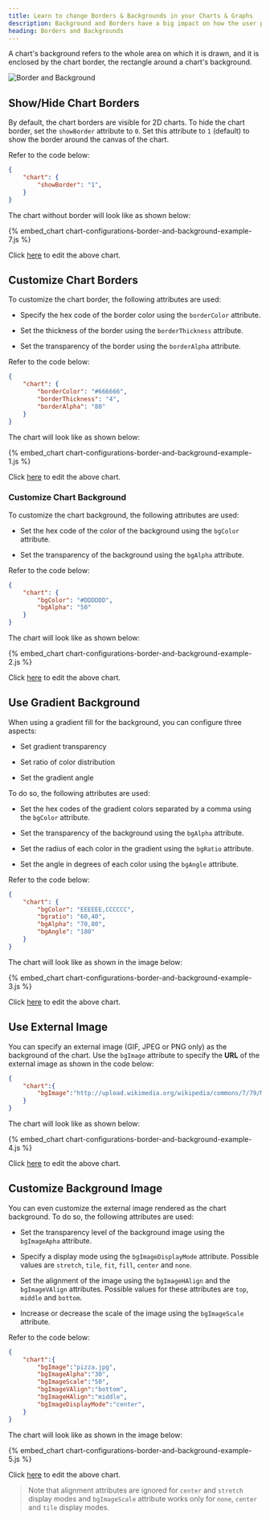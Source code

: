 ```yaml
---
title: Learn to change Borders & Backgrounds in your Charts & Graphs 
description: Background and Borders have a big impact on how the user perceives a chart. Learn to control border thickness, transparency, color and customize backgrounds with solid colors, gradients or images.
heading: Borders and Backgrounds
---
```


A chart's background refers to the whole area on which it is drawn, and it is enclosed by the chart border, the rectangle around a chart's background.

![Border and Background](/images/chart-configurations-border-and-background-image-1.png)

## Show/Hide Chart Borders

By default, the chart borders are visible for 2D charts. To hide the chart border, set the `showBorder` attribute to `0`. Set this attribute to `1` (default) to show the border around the canvas of the chart.

Refer to the code below:

```json
{
    "chart": {
        "showBorder": "1",
    }
}
```
The chart without border will look like as shown below:

{% embed_chart chart-configurations-border-and-background-example-7.js %}

Click [here](http://jsfiddle.net/fusioncharts/b58ma056/) to edit the above chart.

## Customize Chart Borders

To customize the chart border, the following attributes are used:

* Specify the hex code of the border color using the `borderColor` attribute.

* Set the thickness of the border using the `borderThickness` attribute.

* Set the transparency of the border using the `borderAlpha` attribute.

Refer to the code below:

```json
{
    "chart": {
        "borderColor": "#666666",
        "borderThickness": "4",
        "borderAlpha": "80"
    }
}
```

The chart will look like as shown below:

{% embed_chart chart-configurations-border-and-background-example-1.js %}

Click [here](http://jsfiddle.net/fusioncharts/5vj22scs/) to edit the above chart.

### Customize Chart Background

To customize the chart background, the following attributes are used:

* Set the hex code of the color of the background using the `bgColor` attribute.

* Set the transparency of the background using the `bgAlpha` attribute.

Refer to the code below:

```json
{
    "chart": {
        "bgColor": "#DDDDDD",
        "bgAlpha": "50"
    }
}
```

The chart will look like as shown below:

{% embed_chart chart-configurations-border-and-background-example-2.js %}

Click [here](http://jsfiddle.net/fusioncharts/c5o8spm5/) to edit the above chart.

## Use Gradient Background

When using a gradient fill for the background, you can configure three aspects:

* Set gradient transparency

* Set ratio of color distribution

* Set the gradient angle

To do so, the following attributes are used:

* Set the hex codes of the gradient colors separated by a comma using the `bgColor` attribute.

* Set the transparency of the background using the `bgAlpha` attribute.

* Set the radius of each color in the gradient using the `bgRatio` attribute.

* Set the angle in degrees of each color using the `bgAngle` attribute.

Refer to the code below:

```json
{
    "chart": {
        "bgColor": "EEEEEE,CCCCCC",
        "bgratio": "60,40",
        "bgAlpha": "70,80",
        "bgAngle": "180"
    }
}
```

The chart will look like as shown in the image below:

{% embed_chart chart-configurations-border-and-background-example-3.js %}

Click [here](http://jsfiddle.net/fusioncharts/73h05m4q/) to edit the above chart.

## Use External Image

You can specify an external image (GIF, JPEG or PNG only) as the background of the chart. Use the `bgImage` attribute to specify the **URL** of the external image as shown in the code below:

```json
{
    "chart":{
        "bgImage":"http://upload.wikimedia.org/wikipedia/commons/7/79/Misc_fruit.jpg"
    }
}    
```

The chart will look like as shown below:

{% embed_chart chart-configurations-border-and-background-example-4.js %}

Click [here](http://jsfiddle.net/fusioncharts/ceqLLtwk/) to edit the above chart.

## Customize Background Image

You can even customize the external image rendered as the chart background. To do so, the following attributes are used:

* Set the transparency level of the background image using the `bgImageApha` attribute.

* Specify a display mode using the `bgImageDisplayMode` attribute. Possible values are `stretch`, `tile`, `fit`, `fill`, `center` and `none`.

* Set the alignment of the image using the `bgImageHAlign` and the `bgImageVAlign` attributes. Possible values for these attributes are `top`, `middle` and `bottom`.

* Increase or decrease the scale of the image using the `bgImageScale` attribute.

Refer to the code below:

```json
{
    "chart":{
        "bgImage":"pizza.jpg",
        "bgImageAlpha":"30",
        "bgImageScale":"50",
        "bgImageVAlign":"bottom",
        "bgImageHAlign":"middle",
        "bgImageDisplayMode":"center",
    }
}  
```

The chart will look like as shown in the image below:

{% embed_chart chart-configurations-border-and-background-example-5.js %}

Click [here](http://jsfiddle.net/fusioncharts/gyjd7y46/) to edit the above chart.

> Note that alignment attributes are ignored for `center` and `stretch` display modes and `bgImageScale` attribute works only for `none`, `center` and `tile` display modes.